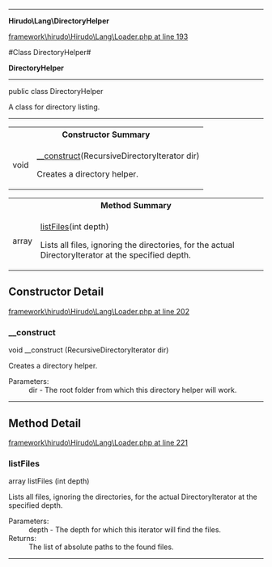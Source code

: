 

- - -

**Hirudo\Lang\DirectoryHelper**


<a href="https://github.com/JeyDotC/Hirudo/blob/master/framework/hirudo/Hirudo/Lang/Loader.php#L193" >framework\hirudo\Hirudo\Lang\Loader.php at line 193</a>

#Class DirectoryHelper#

**DirectoryHelper**




- - -

<p class="signature"><span class='k'>public  class</span> <span class='nx'>DirectoryHelper</span></p>

<div class="comment" id="overview_description"><p>A class for directory listing.</p></div>



- - -

<table id="summary_constructor">
<tr><th colspan="2">Constructor Summary</th></tr>
<tr>
<td><span class='k'></span> <span class='nx'>void</span></td>
<td class="description"><p class="name"><a href="#__construct">__construct</a>(RecursiveDirectoryIterator dir)</p><p class="description">Creates a directory helper.</p></td>
</tr>
</table>

<table id="summary_method">
<tr><th colspan="2">Method Summary</th></tr>
<tr>
<td><span class='k'></span> <span class='nx'>array</span></td>
<td class="description"><p class="name"><a href="#listfiles">listFiles</a>(int depth)</p><p class="description">Lists all files, ignoring the directories, for the actual DirectoryIterator
at the specified depth.</p></td>
</tr>
</table>

<h2 id="detail_method">Constructor Detail</h2>

<a href="https://github.com/JeyDotC/Hirudo/blob/master/framework/hirudo/Hirudo/Lang/Loader.php#L202" >framework\hirudo\Hirudo\Lang\Loader.php at line 202</a>

<h3 id="__construct">__construct</h3>
<span class='k'></span> <span class='nx'>void</span> <span class='nf'>__construct</span> (RecursiveDirectoryIterator dir)

<div class="details">
<p>Creates a directory helper.</p><dl>
<dt>Parameters:</dt>
<dd>dir - The root folder from which this directory helper will work.</dd>
</dl>

</div>

- - -

<h2 id="detail_method">Method Detail</h2>

<a href="https://github.com/JeyDotC/Hirudo/blob/master/framework/hirudo/Hirudo/Lang/Loader.php#L221" >framework\hirudo\Hirudo\Lang\Loader.php at line 221</a>

<h3 id="listFiles()">listFiles</h3>
<span class='k'></span> <span class='nx'>array</span> <span class='nf'>listFiles</span> (int depth)

<div class="details">
<p>Lists all files, ignoring the directories, for the actual DirectoryIterator
at the specified depth.</p><dl>
<dt>Parameters:</dt>
<dd>depth - The depth for which this iterator will find the files.</dd>
<dt>Returns:</dt>
<dd>The list of absolute paths to the found files.</dd>
</dl>

</div>

- - -

